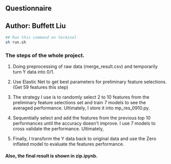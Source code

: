 ## Questionnaire
## Author: Buffett Liu

```bash
## Run this command on terminal
sh run.sh
```


### The steps of the whole project.
1. Doing preprocessing of raw data (merge_result.csv) and temporarily turn Y data into 0/1.

2. Use Elastic Net to get best parameters for preliminary feature selections. (Get 59 features this step)

3. The strategy I use is to randomly select 2 to 10 features from the preliminary feature selections set and train 7 models to see the averaged performance. Ultimately, I store it into mp_res_0910.py.

4. Sequentially select and add the features from the previous top 10 performances until the accuracy doesn't improve. I use 7 models to cross validate the performance. Ultimately, 

5. Finally, I transform the Y data back to original data and use the Zero inflated model to evaluate the features performance.

#### Also, the final result is shown in zip.ipynb.